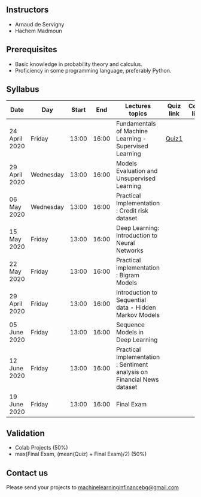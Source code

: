## Instructors

* Arnaud de Servigny
* Hachem Madmoun 


## Prerequisites
* Basic knowledge in probability theory and calculus.
* Proficiency in some programming language, preferably Python. 


## Syllabus


| Date    | Day | Start | End | Lectures topics  | Quiz link | Colab link
|-------- | ---- | ---- | ---- | ---------------- | ------- |---------|
| 24 April 2020 | Friday | 13:00 | 16:00 |  Fundamentals of Machine Learning - Supervised Learning |[Quiz1](https://docs.google.com/forms/d/e/1FAIpQLSeEk-yfVUv7f4ftbFU30PLZ2X0qfdODgii-zwR8p2-poUj-WA/viewform?usp=sf_link)  | |
| 29 April 2020 | Wednesday | 13:00 | 16:00 | Models Evaluation and Unsupervised Learning | | |
| 06 May 2020 | Wednesday | 13:00 | 16:00 | Practical Implementation : Credit risk dataset | | |
| 15 May 2020 | Friday | 13:00 | 16:00 | Deep Learning: Introduction to Neural Networks | | |
| 22 May 2020 | Friday | 13:00 | 16:00 | Practical implementation : Bigram Models | | |
| 29 April 2020 | Friday | 13:00 | 16:00 | Introduction to Sequential data - Hidden Markov Models| | |
| 05 June 2020 | Friday | 13:00 | 16:00 | Sequence Models in Deep Learning | | |
| 12 June 2020 | Friday | 13:00 | 16:00 | Practical Implementation : Sentiment analysis on Financial News dataset | | |
| 19 June 2020 | Friday | 13:00 | 16:00 | Final Exam | | |

## Validation

* Colab Projects (50%)
* max(Final Exam, (mean(Quiz) + Final Exam)/2) (50%)


## Contact us 
Please send your projects to machinelearninginfinancebg@gmail.com


